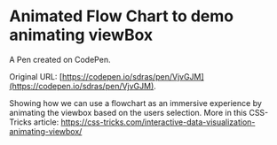 # Animated Flow Chart to demo animating viewBox

A Pen created on CodePen.

Original URL: [https://codepen.io/sdras/pen/VjvGJM](https://codepen.io/sdras/pen/VjvGJM).

Showing how we can use a flowchart as an immersive experience by animating the viewbox based on the users selection. More in this CSS-Tricks article: https://css-tricks.com/interactive-data-visualization-animating-viewbox/